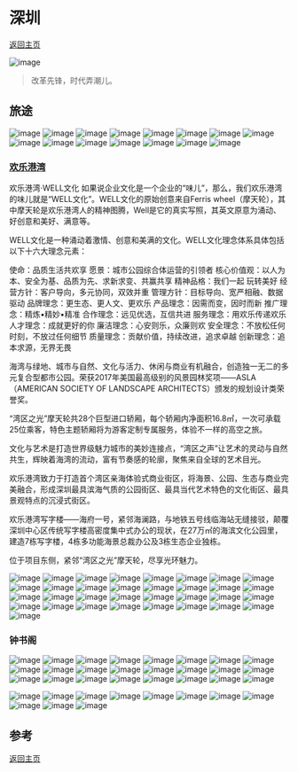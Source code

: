 # 深圳
[返回主页](/)

![image](https://user-images.githubusercontent.com/95151698/146619673-f97086e6-f096-418e-a7d3-cc349f7e0b4b.png)
> 改革先锋，时代弄潮儿。

## 旅途

![image](https://user-images.githubusercontent.com/95151698/146619942-fe27cab1-f84f-4227-873f-c5005426056b.png)
![image](https://user-images.githubusercontent.com/95151698/146619705-b0b73ad4-9f50-42b9-8d39-2e88f9047397.png)
![image](https://user-images.githubusercontent.com/95151698/146619856-69eeffe0-6648-4f4c-9ae8-e7e65adf75a8.png)
![image](https://user-images.githubusercontent.com/95151698/146619864-ade39483-6170-4c60-9fae-fe35b87bf708.png)
![image](https://user-images.githubusercontent.com/95151698/146619877-42475a07-4699-4289-a2a9-bfcc29a215fe.png)
![image](https://user-images.githubusercontent.com/95151698/146619881-3ef9f363-715c-411f-a7cc-28dd4aa9bb65.png)
![image](https://user-images.githubusercontent.com/95151698/146619885-610cd58c-fcae-43a3-a4b2-000890ec2165.png)
![image](https://user-images.githubusercontent.com/95151698/146619893-3a314fb2-a8b5-4fdc-a998-afddda500675.png)
![image](https://user-images.githubusercontent.com/95151698/146619896-aa0c6660-4390-4cf7-9f23-9f6a3109465c.png)
![image](https://user-images.githubusercontent.com/95151698/146619903-d95fcf07-64cf-402c-a4ca-0e256c1132ae.png)
![image](https://user-images.githubusercontent.com/95151698/146619904-f6312872-1c66-4e70-8f86-005fad256ad9.png)
![image](https://user-images.githubusercontent.com/95151698/146619912-9f979444-6aba-4681-8246-2ab7372c6302.png)
![image](https://user-images.githubusercontent.com/95151698/146619919-7eaf2070-66a4-4c2a-a4a1-ef17f0b9f68d.png)
![image](https://user-images.githubusercontent.com/95151698/146619924-d4b85936-f469-4db9-8de4-c090025187ee.png)
![image](https://user-images.githubusercontent.com/95151698/146619930-9582c6a6-cba0-46e5-b325-b77ce889f02d.png)

### [欢乐港湾](https://www.octohbay.net/home/index/about.html)

欢乐港湾·WELL文化
如果说企业文化是一个企业的“味儿”，那么，我们欢乐港湾的味儿就是“WELL文化”。WELL文化的原始创意来自Ferris wheel（摩天轮），其中摩天轮是欢乐港湾人的精神图腾，Well是它的真实写照，其英文原意为涌动、好创意和美好、满意等。

WELL文化是一种涌动着激情、创意和美满的文化。WELL文化理念体系具体包括以下十六大理念元素：

使命：品质生活共欢享
愿景：城市公园综合体运营的引领者
核心价值观：以人为本、安全为基、品质为先、求新求变、共赢共享
精神品格：我们一起   玩转美好
经营方针：客户导向，多元协同，双效并重
管理方针：目标导向、宽严相融、数据驱动
品牌理念：更生态、更人文、更欢乐
产品理念：因需而变，因时而新
推广理念：精炼•精妙•精准
合作理念：远见优选，互信共进
服务理念：用欢乐传递欢乐
人才理念：成就更好的你
廉洁理念：心安则乐，众廉则欢
安全理念：不放松任何时刻，不放过任何细节
质量理念：贡献价值，持续改进，追求卓越
创新理念：追本求源，无界无畏

海湾与绿地、城市与自然、文化与活力、休闲与商业有机融合，创造独一无二的多元复合型都市公园。荣获2017年美国最高级别的风景园林奖项——ASLA（AMERICAN SOCIETY OF LANDSCAPE ARCHITECTS）颁发的规划设计类荣誉奖。

“湾区之光”摩天轮共28个巨型进口轿厢，每个轿厢内净面积16.8㎡，一次可承载25位乘客，特色主题轿厢将为游客定制专属服务，体验不一样的高空之旅。

文化与艺术是打造世界级魅力城市的美妙连接点，“湾区之声”让艺术的灵动与自然共生，辉映着海湾的流动，富有节奏感的轮廓，聚焦来自全球的艺术目光。

欢乐港湾致力于打造首个湾区亲海体验式商业街区，将海景、公园、生态与商业完美融合，形成深圳最具滨海气质的公园街区、最具当代艺术特色的文化街区、最具景观特点的沉浸式街区。

欢乐港湾写字楼——海府一号，紧邻海澜路，与地铁五号线临海站无缝接驳，颠覆深圳中心区传统写字楼高密度集中式办公的现状，在27万㎡的海滨文化公园里，建造7栋写字楼，4栋多功能海景总裁办公及3栋生态企业独栋。

位于项目东侧，紧邻“湾区之光”摩天轮，尽享光环魅力。

![image](https://user-images.githubusercontent.com/95151698/146642773-007a8c7f-2967-4143-b96b-3dd7cc9c85b9.png)
![image](https://user-images.githubusercontent.com/95151698/146642604-e854b894-01db-43fb-9990-663b6b8ac615.png)
![image](https://user-images.githubusercontent.com/95151698/146642615-61c10a78-b85a-4137-80af-97ff9c99338c.png)
![image](https://user-images.githubusercontent.com/95151698/146642670-1057f941-c642-4a27-bb9f-2dcb48db41c1.png)
![image](https://user-images.githubusercontent.com/95151698/146642671-88dd746d-83ef-4f29-9f1d-1786bae89865.png)
![image](https://user-images.githubusercontent.com/95151698/146642676-7194a4a9-0323-4731-9d0f-9be8ddd50610.png)
![image](https://user-images.githubusercontent.com/95151698/146642681-8917ca3d-0f7d-4433-b39e-c54de29d931b.png)
![image](https://user-images.githubusercontent.com/95151698/146642617-f8ef488c-eeee-4064-bf9e-74db9d1eba8d.png)
![image](https://user-images.githubusercontent.com/95151698/146642692-1156bbc2-d165-46b5-a393-637b7fccaf39.png)
![image](https://user-images.githubusercontent.com/95151698/146642697-462fa29c-f852-4e70-9dba-e373cfdac133.png)
![image](https://user-images.githubusercontent.com/95151698/146642701-c8d02650-39ca-49bd-9099-141364d5c149.png)
![image](https://user-images.githubusercontent.com/95151698/146642607-e8ed2452-ed26-4a5d-b2dc-03390d85cc23.png)
![image](https://user-images.githubusercontent.com/95151698/146642710-823a2a54-2adf-48b0-ac48-6678f3e0aa70.png)
![image](https://user-images.githubusercontent.com/95151698/146642718-73be9db5-fecc-4f99-9d00-e2eb0e1eb1b0.png)
![image](https://user-images.githubusercontent.com/95151698/146642712-312cf505-8634-49ae-b5ce-8bcc88e07c20.png)
![image](https://user-images.githubusercontent.com/95151698/146642722-fb8efe6f-235b-4647-8a7a-95e93ff83651.png)
![image](https://user-images.githubusercontent.com/95151698/146642725-7701c14b-d739-4da6-b7d8-470582318271.png)
![image](https://user-images.githubusercontent.com/95151698/146642720-d4cea158-5e8a-4a23-9aa2-3a08ce92fb8c.png)
![image](https://user-images.githubusercontent.com/95151698/146642745-5f59fefc-d8d0-4cbe-8c4f-a933c8d77c22.png)
![image](https://user-images.githubusercontent.com/95151698/146642741-301e9397-65c7-4de0-848e-b869f898827f.png)
![image](https://user-images.githubusercontent.com/95151698/146642752-0403c848-c666-4d31-8d3d-87c702b8bb59.png)
![image](https://user-images.githubusercontent.com/95151698/146642748-2148d2fe-86dc-4cc5-b143-c05d09021c0b.png)
![image](https://user-images.githubusercontent.com/95151698/146642753-67fe77be-53e4-422c-937e-181059078685.png)
![image](https://user-images.githubusercontent.com/95151698/146642758-942da39d-027f-4b9d-9ac9-91c1a76d075d.png)
![image](https://user-images.githubusercontent.com/95151698/146642764-c5a40793-846d-47c8-97d0-8b109c459473.png)
![image](https://user-images.githubusercontent.com/95151698/146642784-691feaab-acfd-4120-a726-739628bec727.png)
![image](https://user-images.githubusercontent.com/95151698/146642802-1e7f8fea-b842-4485-bb1b-7a36c0b9339e.png)
![image](https://user-images.githubusercontent.com/95151698/146642777-9ad2ab87-2fad-45f1-99fb-b7cc5abea5e1.png)
![image](https://user-images.githubusercontent.com/95151698/146642804-7330991b-c846-456b-a6ad-c5055fc7cd47.png)
![image](https://user-images.githubusercontent.com/95151698/146642815-0260ff53-b92d-4bdb-bba4-873e47e77dce.png)
![image](https://user-images.githubusercontent.com/95151698/146642798-9599f50e-a106-4b80-a91a-5f3df11a9874.png)
![image](https://user-images.githubusercontent.com/95151698/146642819-61ae8678-356f-42c4-aff8-22b31f3b08dc.png)
![image](https://user-images.githubusercontent.com/95151698/146642826-063e7192-ce8d-4130-84d4-6d4a27b78280.png)


### 钟书阁

![image](https://user-images.githubusercontent.com/95151698/146642831-d7171c4e-618e-421d-9345-3edb95e12716.png)
![image](https://user-images.githubusercontent.com/95151698/146642795-8140d730-9d44-40d8-8f21-42619800b765.png)
![image](https://user-images.githubusercontent.com/95151698/146642835-fab5cadb-8719-4cc8-8bcd-925f75b29883.png)
![image](https://user-images.githubusercontent.com/95151698/146642813-f78e5cea-3719-4644-9279-dbdfc08e1bde.png)
![image](https://user-images.githubusercontent.com/95151698/146642811-0e03d491-5cff-45ac-b838-9086745a9455.png)
![image](https://user-images.githubusercontent.com/95151698/146642855-4a5d0fd9-c508-472a-9326-64656e4f88ce.png)
![image](https://user-images.githubusercontent.com/95151698/146642865-a04ad350-492b-468d-88a0-eae0a217c386.png)
![image](https://user-images.githubusercontent.com/95151698/146642864-10a15eba-66ae-44fd-b543-d74dc27a3ef6.png)
![image](https://user-images.githubusercontent.com/95151698/146642859-a4ffc53b-63d3-4518-9903-aa0876af564b.png)
![image](https://user-images.githubusercontent.com/95151698/146642868-c9da66f9-6e85-4a52-9899-1196ed9ee215.png)
![image](https://user-images.githubusercontent.com/95151698/146642880-04339196-0c76-48f2-8484-5b3d55303f75.png)
![image](https://user-images.githubusercontent.com/95151698/146642736-c3931773-11ab-4f64-95ff-d44e311a4fb7.png)
![image](https://user-images.githubusercontent.com/95151698/146642847-e4043237-54cf-4424-9e13-f624773b4ea8.png)
![image](https://user-images.githubusercontent.com/95151698/146642907-c7c46d0b-b2cd-4702-bc38-81dd0742e7d3.png)
![image](https://user-images.githubusercontent.com/95151698/146642909-ffa93eb4-9eef-432a-9a72-3f39a9ff43f6.png)
![image](https://user-images.githubusercontent.com/95151698/146642738-989ef1fb-f98b-467c-a03e-1a715c3d70b1.png)
![image](https://user-images.githubusercontent.com/95151698/146642763-86cfa939-ddd1-4cbb-b9b1-a93e4120d3b9.png)
![image](https://user-images.githubusercontent.com/95151698/146642757-50730720-6f95-483a-a44f-03d94cbae32a.png)
![image](https://user-images.githubusercontent.com/95151698/146642791-a8cd5e84-7534-4ed0-91d4-256a675791f8.png)
![image](https://user-images.githubusercontent.com/95151698/146642848-6a408186-c8ae-497a-8042-d5c4b6d11017.png)
![image](https://user-images.githubusercontent.com/95151698/146642844-3b33283c-3955-4302-83fa-58bd48507f64.png)
![image](https://user-images.githubusercontent.com/95151698/146642873-cfe9a50d-a00a-4ddc-93eb-eb91d9cd47dc.png)
![image](https://user-images.githubusercontent.com/95151698/146642876-2da8d215-35e9-440d-8d52-369c00e5d3c6.png)
![image](https://user-images.githubusercontent.com/95151698/146642878-e92f96fa-5897-4caf-ad65-555f8b4b88e8.png)

![image](https://user-images.githubusercontent.com/95151698/147210125-3c765b60-1e37-41c2-a14d-6c7409fa0c02.png)
![image](https://user-images.githubusercontent.com/95151698/147210139-3aaae552-b129-472a-97fb-854282cc5327.png)
![image](https://user-images.githubusercontent.com/95151698/147210179-c7e7ff0a-c9bb-4811-9460-b41299eecc8d.png)
![image](https://user-images.githubusercontent.com/95151698/147210202-3ca73665-8b8d-4a94-b17c-96eb01cd3aba.png)
![image](https://user-images.githubusercontent.com/95151698/147210212-654c7133-5447-4971-a9b8-7f1a1dcc4ab1.png)
![image](https://user-images.githubusercontent.com/95151698/147210265-0c7a817a-6a35-4c61-bb2d-202b431413db.png)
![image](https://user-images.githubusercontent.com/95151698/147210269-afed9e9e-914b-4c63-8a13-886d02bbd626.png)
![image](https://user-images.githubusercontent.com/95151698/147210291-d578979b-ebbe-4b6c-b8b4-24932f6ea516.png)
![image](https://user-images.githubusercontent.com/95151698/147210279-8a17a78f-0b91-4341-bc59-e3fa9913aa34.png)
![image](https://user-images.githubusercontent.com/95151698/147210276-7e43cb55-e7cc-43f2-9e4a-d79cd4f4a3e8.png)
![image](https://user-images.githubusercontent.com/95151698/147210228-efbcca6f-2a3e-4466-8c2d-08520d457775.png)


## 参考

[返回主页](/)

